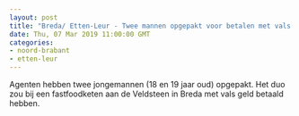 ```yaml
---
layout: post
title: "Breda/ Etten-Leur - Twee mannen opgepakt voor betalen met vals geld"
date: Thu, 07 Mar 2019 11:00:00 GMT
categories: 
- noord-brabant 
- etten-leur 
---
```


Agenten hebben twee jongemannen (18 en 19 jaar oud) opgepakt. Het duo zou bij een fastfoodketen aan de Veldsteen in Breda met vals geld betaald hebben.
